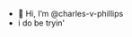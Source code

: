 - 👋 Hi, I’m @charles-v-phillips
- i do be tryin'

<!---
charles-v-phillips/charles-v-phillips is a ✨ special ✨ repository because its `README.md` (this file) appears on your GitHub profile.
You can click the Preview link to take a look at your changes.
--->
